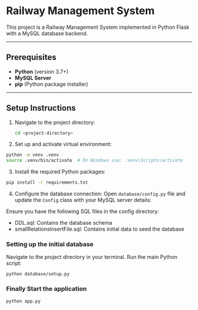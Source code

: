 # Railway Management System

This project is a Railway Management System implemented in Python Flask with a MySQL database backend.

---

## Prerequisites

- **Python** (version 3.7+)
- **MySQL Server**
- **pip** (Python package installer)

---


## Setup Instructions
1. Navigate to the project directory:
   ```bash
   cd <project-directory>
2. Set up and activate virtual environment:
```bash
python -m venv .venv
source .venv/bin/activate  # On Windows use: .venv\Scripts\activate
```

3. Install the required Python packages:
```bash
pip install -r requirements.txt
```

4. Configure the database connection:
   Open `database/config.py` file and update the `Config` class with your MySQL server details:

Ensure you have the following SQL files in the config directory:
- DDL.sql: Contains the database schema
- smallRelationsInsertFile.sql: Contains initial data to seed the database

### Setting up the initial database
Navigate to the project directory in your terminal.
Run the main Python script:

```python database/setup.py```

### Finally Start the application
```python app.py```